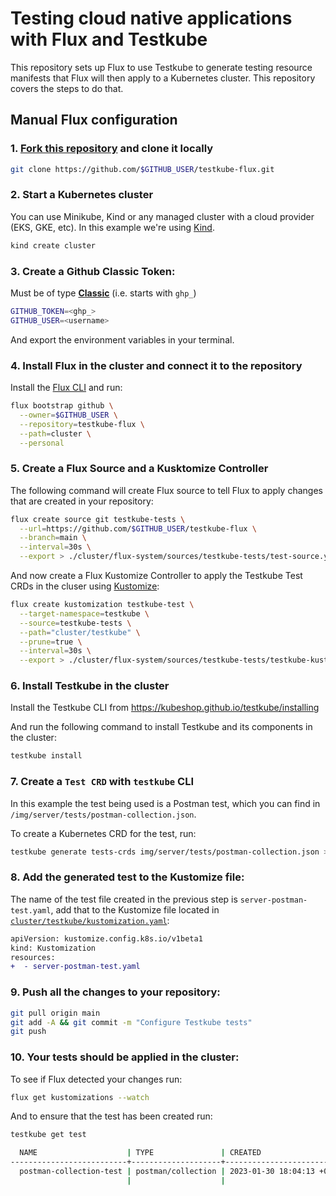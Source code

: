 # Testing cloud native applications with Flux and Testkube

This repository sets up Flux to use Testkube to generate testing resource manifests that Flux will then apply to a Kubernetes cluster. This repository covers the steps to do that. 

## Manual Flux configuration

### 1. [Fork this repository](https://github.com/kubeshop/testkube-flux/fork) and clone it locally

```sh
git clone https://github.com/$GITHUB_USER/testkube-flux.git
```

### 2. Start a Kubernetes cluster

You can use Minikube, Kind or any managed cluster with a cloud provider (EKS, GKE, etc). In this example we're using [Kind](https://kind.sigs.k8s.io/). 

```sh 
kind create cluster
```

### 3. Create a Github Classic Token: 

Must be of type [__Classic__](https://docs.github.com/en/authentication/keeping-your-account-and-data-secure/creating-a-personal-access-token#creating-a-personal-access-token-classic) (i.e. starts with `ghp_`)

```sh
GITHUB_TOKEN=<ghp_>
GITHUB_USER=<username>
```

And export the environment variables in your terminal.

### 4. Install Flux in the cluster and connect it to the repository 

Install the [Flux CLI](https://fluxcd.io/flux/installation/) and run: 

```sh
flux bootstrap github \
  --owner=$GITHUB_USER \
  --repository=testkube-flux \
  --path=cluster \
  --personal
```

### 5. Create a Flux Source and a Kusktomize Controller

The following command will create Flux source to tell Flux to apply changes that are created in your repository: 

```sh
flux create source git testkube-tests \
  --url=https://github.com/$GITHUB_USER/testkube-flux \
  --branch=main \
  --interval=30s \
  --export > ./cluster/flux-system/sources/testkube-tests/test-source.yaml
```

And now create a Flux Kustomize Controller to apply the Testkube Test CRDs in the cluser using [Kustomize](https://kubernetes.io/docs/tasks/manage-kubernetes-objects/kustomization/): 


```sh 
flux create kustomization testkube-test \
  --target-namespace=testkube \
  --source=testkube-tests \
  --path="cluster/testkube" \
  --prune=true \
  --interval=30s \
  --export > ./cluster/flux-system/sources/testkube-tests/testkube-kustomization.yaml
```

### 6. Install Testkube in the cluster

Install the Testkube CLI from https://kubeshop.github.io/testkube/installing

And run the following command to install Testkube and its components in the cluster: 

```sh
testkube install 
```

### 7. Create a `Test CRD` with `testkube` CLI

In this example the test being used is a Postman test, which you can find in `/img/server/tests/postman-collection.json`. 

To create a Kubernetes CRD for the test, run:

```sh 
testkube generate tests-crds img/server/tests/postman-collection.json > cluster/testkube/server-postman-test.yaml
```

### 8. Add the generated test to the Kustomize file: 

The name of the test file created in the previous step is `server-postman-test.yaml`, add that to the Kustomize file located in [`cluster/testkube/kustomization.yaml`](./cluster/testkube/kustomization.yaml): 

```diff
apiVersion: kustomize.config.k8s.io/v1beta1
kind: Kustomization
resources:
+  - server-postman-test.yaml
```

### 9. Push all the changes to your repository: 

```sh 
git pull origin main
git add -A && git commit -m "Configure Testkube tests"
git push
```

### 10. Your tests should be applied in the cluster:

To see if Flux detected your changes run: 

```sh
flux get kustomizations --watch
```

And to ensure that the test has been created run: 

```sh 
testkube get test

  NAME                    | TYPE               | CREATED                       | LABELS                                            |
--------------------------+--------------------+-------------------------------+---------------------------------------------------+
  postman-collection-test | postman/collection | 2023-01-30 18:04:13 +0000 UTC | kustomize.toolkit.fluxcd.io/name=testkube-test,   |
                          |                    |                               | kustomize.toolkit.fluxcd.io/namespace=flux-system |

```